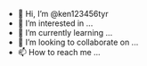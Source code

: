 - 👋 Hi, I’m @ken123456tyr
- 👀 I’m interested in ...
- 🌱 I’m currently learning ...
- 💞️ I’m looking to collaborate on ...
- 📫 How to reach me ...

<!---
ken123456tyr/ken123456tyr is a ✨ special ✨ repository because its `README.md` (this file) appears on your GitHub profile.
You can click the Preview link to take a look at your changes.
--->
